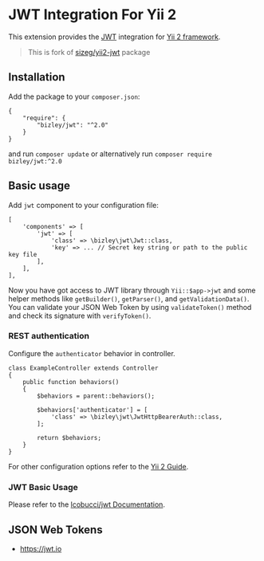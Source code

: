 # JWT Integration For Yii 2

This extension provides the [JWT](https://github.com/lcobucci/jwt) integration for 
[Yii 2 framework](https://www.yiiframework.com).

> This is fork of [sizeg/yii2-jwt](https://github.com/sizeg/yii2-jwt) package

## Installation

Add the package to your `composer.json`:

    {
        "require": {
            "bizley/jwt": "^2.0"
        }
    }

and run `composer update` or alternatively run `composer require bizley/jwt:^2.0`

## Basic usage

Add `jwt` component to your configuration file:

    [
        'components' => [
            'jwt' => [
                'class' => \bizley\jwt\Jwt::class,
                'key' => ... // Secret key string or path to the public key file
            ],
        ],
    ],


Now you have got access to JWT library through `Yii::$app->jwt` and some helper methods like `getBuilder()`, 
`getParser()`, and `getValidationData()`. You can validate your JSON Web Token by using `validateToken()` method and 
check its signature with `verifyToken()`.

### REST authentication

Configure the `authenticator` behavior in controller.

    class ExampleController extends Controller
    {
        public function behaviors()
        {
            $behaviors = parent::behaviors();
            
            $behaviors['authenticator'] = [
                'class' => \bizley\jwt\JwtHttpBearerAuth::class,
            ];
    
            return $behaviors;
        }
    }


For other configuration options refer to the [Yii 2 Guide](https://www.yiiframework.com/doc/guide/2.0/en/rest-authentication).

### JWT Basic Usage

Please refer to the [lcobucci/jwt Documentation](https://github.com/lcobucci/jwt/blob/3.2/README.md).

## JSON Web Tokens

- https://jwt.io